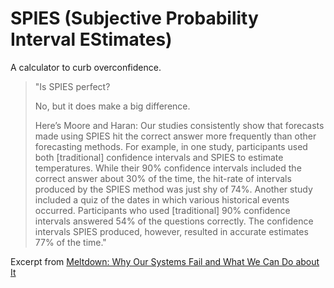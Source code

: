 # SPIES (Subjective Probability Interval EStimates)
A calculator to curb overconfidence.

> "Is SPIES perfect?
>
> No, but it does make a big difference.
>
> Here’s Moore and Haran: Our studies consistently show that forecasts made using SPIES hit the correct answer more frequently than other forecasting methods. For example, in one study, participants used both [traditional] confidence intervals and SPIES to estimate temperatures. While their 90% confidence intervals included the correct answer about 30% of the time, the hit-rate of intervals produced by the SPIES method was just shy of 74%. Another study included a quiz of the dates in which various historical events occurred. Participants who used [traditional] 90% confidence intervals answered 54% of the questions correctly. The confidence intervals SPIES produced, however, resulted in accurate estimates 77% of the time." 

Excerpt from [Meltdown: Why Our Systems Fail and What We Can Do about It](https://www.amazon.com.au/Meltdown-Systems-Fail-What-About/dp/0735222630) 
